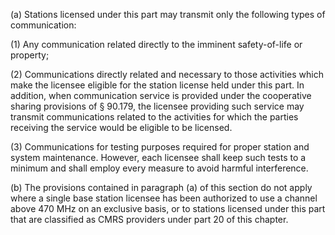 (a) Stations licensed under this part may transmit only the following types of communication:

(1) Any communication related directly to the imminent safety-of-life or property;

(2) Communications directly related and necessary to those activities which make the licensee eligible for the station license held under this part. In addition, when communication service is provided under the cooperative sharing provisions of § 90.179, the licensee providing such service may transmit communications related to the activities for which the parties receiving the service would be eligible to be licensed.

(3) Communications for testing purposes required for proper station and system maintenance. However, each licensee shall keep such tests to a minimum and shall employ every measure to avoid harmful interference.

(b) The provisions contained in paragraph (a) of this section do not apply where a single base station licensee has been authorized to use a channel above 470 MHz on an exclusive basis, or to stations licensed under this part that are classified as CMRS providers under part 20 of this chapter.

